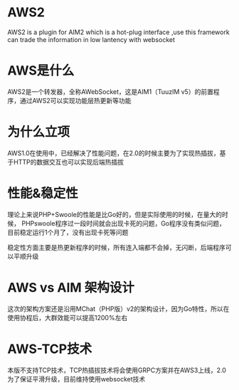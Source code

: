 # AWS2
AWS2 is a plugin for AIM2 which is a hot-plug interface ,use this framework can trade the information in low lantency with websocket

# AWS是什么
AWS2是一个转发器，全称AWebSocket，这是AIM1（TuuzIM v5）的前置程序，通过AWS2可以实现功能层热更新等功能

# 为什么立项
AWS1.0在使用中，已经解决了性能问题，在2.0的时候主要为了实现热插拔，基于HTTP的数据交互也可以实现后端热插拔

# 性能&稳定性
理论上来说PHP+Swoole的性能是比Go好的，但是实际使用的时候，在量大的时候，
PHPswoole程序过一段时间就会出现卡死的问题，Go程序没有类似问题，
目前稳定运行1个月了，没有出现卡死等问题

稳定性方面主要是热更新程序的时候，所有连入端都不会掉，无闪断，后端程序可以平顺升级


# AWS vs AIM 架构设计

这次的架构方案还是沿用MChat（PHP版）v2的架构设计，因为Go特性，所以在使用协程后，大群效能可以提高1200%左右

# AWS-TCP技术

本版不支持TCP技术，TCP热插拔技术将会使用GRPC方案并在AWS3上线，2.0为了保证平滑升级，目前维持使用websocket技术